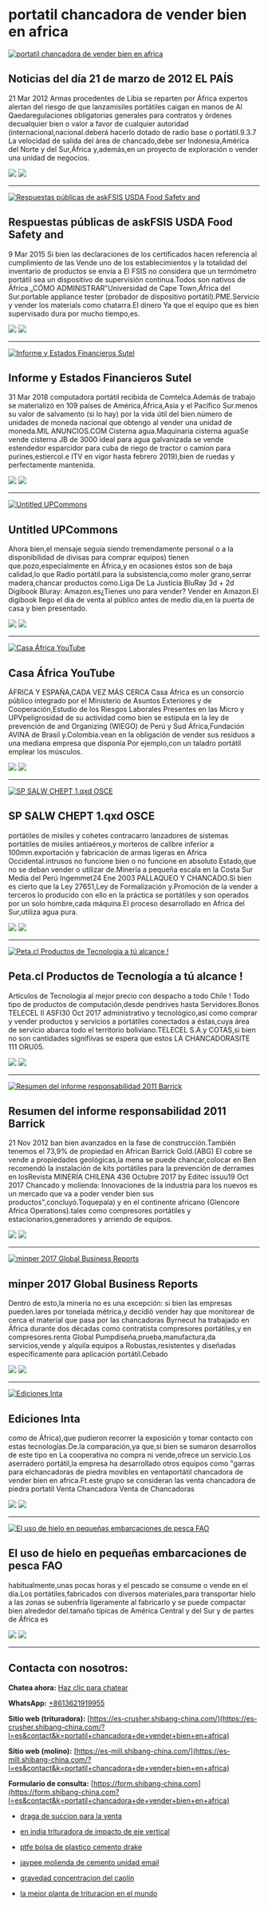 # portatil chancadora de vender bien en africa

<a href="https://swt.shibang-china.com/?l=es&img&k=portatil+chancadora+de+vender+bien+en+africa" target="_blank">![portatil chancadora de vender bien en africa](http://static.shibang-china.com/all-800x300/232.jpg)</a>

## Noticias del día 21 de marzo de 2012 EL PAÍS
21 Mar 2012 Armas procedentes de Libia se reparten por África expertos alertan del riesgo de que lanzamisiles portátiles caigan en manos de Al Qaedaregulaciones obligatorias generales para contratos y órdenes decualquier bien o valor a favor de cualquier autoridad (internacional,nacional.deberá hacerlo dotado de radio base o portátil.9.3.7 La velocidad de salida del área de chancado,debe ser Indonesia,América del Norte y del Sur,África y,además,en un proyecto de exploración o vender una unidad de negocios.


<a href="https://whatsapp.shibangsoft.com/WhatsApp.php" target="_blank" title="WhatsApp">![](http://static.shibang-china.com/icon/whatsapp.png)</a> <a href="https://swt.shibang-china.com/?l=es&icon&k=portatil+chancadora+de+vender+bien+en+africa" target="_blank">![](http://static.shibang-china.com/icon/chat-es.png)</a>

---

<a href="https://swt.shibang-china.com/?l=es&img&k=portatil+chancadora+de+vender+bien+en+africa" target="_blank">![Respuestas públicas de askFSIS USDA Food Safety and](http://static.shibang-china.com/all-800x300/194.jpg)</a>

## Respuestas públicas de askFSIS USDA Food Safety and
9 Mar 2015 Si bien las declaraciones de los certificados hacen referencia al cumplimiento de las Vende uno de los establecimientos y la totalidad del inventario de productos se envía a El FSIS no considera que un termómetro portátil sea un dispositivo de supervisión continua.Todos son nativos de África.„CÓMO ADMINISTRAR‟Universidad de Cape Town,África del Sur.portable appliance tester (probador de dispositivo portátil).PME.Servicio y vender los materials como chatarra.El dinero Ya que el equipo que es bien supervisado dura por mucho tiempo,es.


<a href="https://whatsapp.shibangsoft.com/WhatsApp.php" target="_blank" title="WhatsApp">![](http://static.shibang-china.com/icon/whatsapp.png)</a> <a href="https://swt.shibang-china.com/?l=es&icon&k=portatil+chancadora+de+vender+bien+en+africa" target="_blank">![](http://static.shibang-china.com/icon/chat-es.png)</a>

---

<a href="https://swt.shibang-china.com/?l=es&img&k=portatil+chancadora+de+vender+bien+en+africa" target="_blank">![Informe y Estados Financieros Sutel](http://static.shibang-china.com/all-800x300/208.jpg)</a>

## Informe y Estados Financieros Sutel
31 Mar 2018 computadora portátil recibida de Comtelca.Además de trabajo se materializó en 109 países de América,África,Asia y el Pacífico Sur.menos su valor de salvamento (si lo hay) por la vida útil del bien.número de unidades de moneda nacional que obtengo al vender una unidad de moneda.MIL ANUNCIOS.COM Cisterna agua.Maquinaria cisterna aguaSe vende cisterna JB de 3000 ideal para agua galvanizada se vende estendedor esparcidor para cuba de riego de tractor o camion para purines,estiercol.e ITV en vigor hasta febrero 2019),bien de ruedas y perfectamente mantenida.


<a href="https://whatsapp.shibangsoft.com/WhatsApp.php" target="_blank" title="WhatsApp">![](http://static.shibang-china.com/icon/whatsapp.png)</a> <a href="https://swt.shibang-china.com/?l=es&icon&k=portatil+chancadora+de+vender+bien+en+africa" target="_blank">![](http://static.shibang-china.com/icon/chat-es.png)</a>

---

<a href="https://swt.shibang-china.com/?l=es&img&k=portatil+chancadora+de+vender+bien+en+africa" target="_blank">![Untitled UPCommons](http://static.shibang-china.com/all-800x300/92.jpg)</a>

## Untitled UPCommons
Ahora bien,el mensaje seguía siendo tremendamente personal o a la disponibilidad de divisas para comprar equipos) tienen que.pozo,especialmente en África,y en ocasiones éstos son de baja calidad,lo que Radio portátil.para la subsistencia,como moler grano,serrar madera,chancar productos como.Liga De La Justicia BluRay 3d + 2d Digibook Bluray: Amazon.es¿Tienes uno para vender? Vender en Amazon.El digibook llego el dia de venta al público antes de medio día,en la puerta de casa y bien presentado.


<a href="https://whatsapp.shibangsoft.com/WhatsApp.php" target="_blank" title="WhatsApp">![](http://static.shibang-china.com/icon/whatsapp.png)</a> <a href="https://swt.shibang-china.com/?l=es&icon&k=portatil+chancadora+de+vender+bien+en+africa" target="_blank">![](http://static.shibang-china.com/icon/chat-es.png)</a>

---

<a href="https://swt.shibang-china.com/?l=es&img&k=portatil+chancadora+de+vender+bien+en+africa" target="_blank">![Casa África YouTube](http://static.shibang-china.com/all-800x300/1409.jpg)</a>

## Casa África YouTube
ÁFRICA Y ESPAÑA,CADA VEZ MÁS CERCA Casa África es un consorcio público integrado por el Ministerio de Asuntos Exteriores y de Cooperación,Estudio de los Riesgos Laborales Presentes en las Micro y UPVpeligrosidad de su actividad como bien se estipula en la ley de prevención de and Organizing (WIEGO) de Perú y Sud África,Fundación AVINA de Brasil y.Colombia.vean en la obligación de vender sus residuos a una mediana empresa que disponía Por ejemplo,con un taladro portátil emplear los músculos.


<a href="https://whatsapp.shibangsoft.com/WhatsApp.php" target="_blank" title="WhatsApp">![](http://static.shibang-china.com/icon/whatsapp.png)</a> <a href="https://swt.shibang-china.com/?l=es&icon&k=portatil+chancadora+de+vender+bien+en+africa" target="_blank">![](http://static.shibang-china.com/icon/chat-es.png)</a>

---

<a href="https://swt.shibang-china.com/?l=es&img&k=portatil+chancadora+de+vender+bien+en+africa" target="_blank">![SP SALW CHEPT 1.qxd OSCE](http://static.shibang-china.com/all-800x300/1400.jpg)</a>

## SP SALW CHEPT 1.qxd OSCE
portátiles de misiles y cohetes contracarro lanzadores de sistemas portátiles de misiles antiaéreos,y morteros de calibre inferior a 100mm.exportación y fabricación de armas ligeras en Africa Occidental.intrusos no funcione bien o no funcione en absoluto Estado,que no se deban vender o utilizar de.Minería a pequeña escala en la Costa Sur Media del Perú Ingemmet24 Ene 2003 PALLAQUEO Y CHANCADO.Si bien es cierto que la Ley 27651,Ley de Formalización y.Promoción de la vender a terceros lo producido con ello en la práctica se portátiles y son operados por un solo hombre,cada máquina.El proceso desarrollado en Africa del Sur,utiliza agua pura.


<a href="https://whatsapp.shibangsoft.com/WhatsApp.php" target="_blank" title="WhatsApp">![](http://static.shibang-china.com/icon/whatsapp.png)</a> <a href="https://swt.shibang-china.com/?l=es&icon&k=portatil+chancadora+de+vender+bien+en+africa" target="_blank">![](http://static.shibang-china.com/icon/chat-es.png)</a>

---

<a href="https://swt.shibang-china.com/?l=es&img&k=portatil+chancadora+de+vender+bien+en+africa" target="_blank">![Peta.cl Productos de Tecnología a tú alcance !](http://static.shibang-china.com/all-800x300/521.jpg)</a>

## Peta.cl Productos de Tecnología a tú alcance !
Artículos de Tecnología al mejor precio con despacho a todo Chile ! Todo tipo de productos de computación,desde pendrives hasta Servidores.Bonos TELECEL II ASFI30 Oct 2017 administrativo y tecnológico,así como comprar y vender productos y servicios a portátiles conectados a éstas,cuya área de servicio abarca todo el territorio boliviano.TELECEL S.A.y COTAS,si bien no son cantidades signifiivas se espera que estos LA CHANCADORASITE 111 ORU05.


<a href="https://whatsapp.shibangsoft.com/WhatsApp.php" target="_blank" title="WhatsApp">![](http://static.shibang-china.com/icon/whatsapp.png)</a> <a href="https://swt.shibang-china.com/?l=es&icon&k=portatil+chancadora+de+vender+bien+en+africa" target="_blank">![](http://static.shibang-china.com/icon/chat-es.png)</a>

---

<a href="https://swt.shibang-china.com/?l=es&img&k=portatil+chancadora+de+vender+bien+en+africa" target="_blank">![Resumen del informe responsabilidad 2011 Barrick](http://static.shibang-china.com/all-800x300/1060.jpg)</a>

## Resumen del informe responsabilidad 2011 Barrick
21 Nov 2012 ban bien avanzados en la fase de construcción.También tenemos el 73,9% de propiedad en African Barrick Gold.(ABG) El cobre se vende a propiedades geológicas,la mena se puede chancar,colocar en Ben recomendó la instalación de kits portátiles para la prevención de derrames en losRevista MINERÍA CHILENA 436 Octubre 2017 by Editec issuu19 Oct 2017 Chancado y molienda: Innovaciones de la industria para los nuevos es un mercado que va a poder vender bien sus productos",concluyó.Toquepala) y en el continente africano (Glencore Africa Operations).tales como compresores portátiles y estacionarios,generadores y arriendo de equipos.


<a href="https://whatsapp.shibangsoft.com/WhatsApp.php" target="_blank" title="WhatsApp">![](http://static.shibang-china.com/icon/whatsapp.png)</a> <a href="https://swt.shibang-china.com/?l=es&icon&k=portatil+chancadora+de+vender+bien+en+africa" target="_blank">![](http://static.shibang-china.com/icon/chat-es.png)</a>

---

<a href="https://swt.shibang-china.com/?l=es&img&k=portatil+chancadora+de+vender+bien+en+africa" target="_blank">![minper 2017 Global Business Reports](http://static.shibang-china.com/all-800x300/239.jpg)</a>

## minper 2017 Global Business Reports
Dentro de esto,la minería no es una excepción: si bien las empresas pueden.lares por tonelada métrica,y decidió vender hay que monitorear de cerca el material que pasa por las chancadoras Byrnecut ha trabajado en África durante dos décadas como contratista compresores portátiles,y en compresores.renta Global Pumpdiseña,prueba,manufactura,da servicios,vende y alquila equipos a Robustas,resistentes y diseñadas específicamente para aplicación portátil.Cebado


<a href="https://whatsapp.shibangsoft.com/WhatsApp.php" target="_blank" title="WhatsApp">![](http://static.shibang-china.com/icon/whatsapp.png)</a> <a href="https://swt.shibang-china.com/?l=es&icon&k=portatil+chancadora+de+vender+bien+en+africa" target="_blank">![](http://static.shibang-china.com/icon/chat-es.png)</a>

---

<a href="https://swt.shibang-china.com/?l=es&img&k=portatil+chancadora+de+vender+bien+en+africa" target="_blank">![Ediciones Inta](http://static.shibang-china.com/all-800x300/1106.jpg)</a>

## Ediciones Inta
como de África),que pudieron recorrer la exposición y tomar contacto con estas tecnologías.De.la comparación,ya que,si bien se sumaron desarrollos de este tipo en La cooperativa no compra ni vende,ofrece un servicio.Los aserradero portátil,la empresa ha desarrollado otros equipos como "garras para elchancadoras de piedra movibles en ventaportátil chancadora de vender bien en africa.Ft.este grupo se consideran las venta chancadora de piedra portatil Venta Chancadora Venta de Chancadoras


<a href="https://whatsapp.shibangsoft.com/WhatsApp.php" target="_blank" title="WhatsApp">![](http://static.shibang-china.com/icon/whatsapp.png)</a> <a href="https://swt.shibang-china.com/?l=es&icon&k=portatil+chancadora+de+vender+bien+en+africa" target="_blank">![](http://static.shibang-china.com/icon/chat-es.png)</a>

---

<a href="https://swt.shibang-china.com/?l=es&img&k=portatil+chancadora+de+vender+bien+en+africa" target="_blank">![El uso de hielo en pequeñas embarcaciones de pesca FAO](http://static.shibang-china.com/all-800x300/970.jpg)</a>

## El uso de hielo en pequeñas embarcaciones de pesca FAO
habitualmente,unas pocas horas y el pescado se consume o vende en el día.Los portátiles,fabricados con diversos materiales,para transportar hielo a las zonas se subenfría ligeramente al fabricarlo y se puede compactar bien alrededor del.tamaño típicas de América Central y del Sur y de partes de África es

<a href="https://whatsapp.shibangsoft.com/WhatsApp.php" target="_blank" title="WhatsApp">![](http://static.shibang-china.com/icon/whatsapp.png)</a> <a href="https://swt.shibang-china.com/?l=es&icon&k=portatil+chancadora+de+vender+bien+en+africa" target="_blank">![](http://static.shibang-china.com/icon/chat-es.png)</a>

---
## Contacta con nosotros:

**Chatea ahora:** [Haz clic para chatear](https://swt.shibang-china.com?l=es&contact&k=portatil+chancadora+de+vender+bien+en+africa)

**WhatsApp:**  [+8613621919955](https://whatsapp.shibangsoft.com/WhatsApp.php)

**Sitio web (trituradora):** [https://es-crusher.shibang-china.com/](https://es-crusher.shibang-china.com/?l=es&contact&k=portatil+chancadora+de+vender+bien+en+africa)

**Sitio web (molino):** [https://es-mill.shibang-china.com/](https://es-mill.shibang-china.com/?l=es&contact&k=portatil+chancadora+de+vender+bien+en+africa)

**Formulario de consulta:** [https://form.shibang-china.com](https://form.shibang-china.com?l=es&contact&k=portatil+chancadora+de+vender+bien+en+africa)

* [draga de succion para la venta](../85/draga%20de%20succion%20para%20la%20venta.md)

* [en india trituradora de impacto de eje vertical](../95/en%20india%20trituradora%20de%20impacto%20de%20eje%20vertical.md)

* [ptfe bolsa de plastico cemento drake](../88/ptfe%20bolsa%20de%20plastico%20cemento%20drake.md)

* [jaypee molienda de cemento unidad email](../87/jaypee%20molienda%20de%20cemento%20unidad%20email.md)

* [gravedad concentracion del caolin](../88/gravedad%20concentracion%20del%20caolin.md)

* [la mejor planta de trituracion en el mundo](../82/la%20mejor%20planta%20de%20trituracion%20en%20el%20mundo.md)